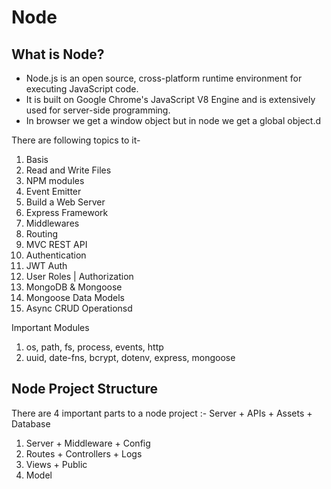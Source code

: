 # Node

## What is Node?

- Node.js is an open source, cross-platform runtime environment for executing JavaScript code.
- It is built on Google Chrome's JavaScript V8 Engine and is extensively used for server-side programming.
- In browser we get a window object but in node we get a global object.d

There are following topics to it-

1. Basis
2. Read and Write Files
3. NPM modules
4. Event Emitter
5. Build a Web Server
6. Express Framework
7. Middlewares
8. Routing
9. MVC REST API
10. Authentication
11. JWT Auth
12. User Roles | Authorization
13. MongoDB & Mongoose
14. Mongoose Data Models
15. Async CRUD Operationsd

Important Modules
1. os, path, fs, process, events, http
2. uuid, date-fns, bcrypt, dotenv, express, mongoose


## Node Project Structure

There are 4 important parts to a node project :- Server + APIs + Assets + Database
1. Server + Middleware + Config
2. Routes + Controllers + Logs
3. Views + Public
4. Model